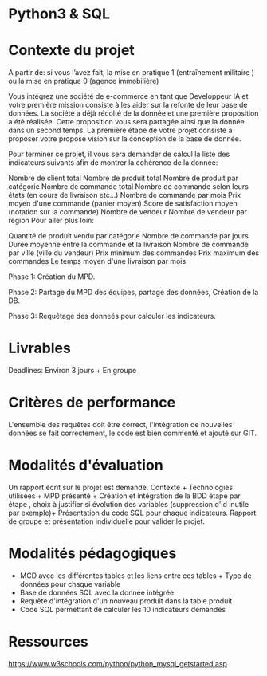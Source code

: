 # Python3 & SQL 

# Contexte du projet

A partir de:
si vous l’avez fait, la mise en pratique 1 (entraînement militaire ) 
ou la mise en pratique 0 (agence immobilière)

Vous intégrez une société de e-commerce en tant que Developpeur IA et votre première mission consiste à les aider sur la refonte de leur base de données.
La société a déjà récolté de la donnée et une première proposition a été réalisée. Cette proposition vous sera partagée ainsi que la donnée dans un second temps.
La première étape de votre projet consiste à proposer votre propose vision sur la conception de la base de donnée.

Pour terminer ce projet, il vous sera demander de calcul la liste des indicateurs suivants afin de montrer la cohérence de la donnée:

Nombre de client total
Nombre de produit total
Nombre de produit par catégorie
Nombre de commande total
Nombre de commande selon leurs états (en cours de livraison etc...)
Nombre de commande par mois
Prix moyen d'une commande (panier moyen)
Score de satisfaction moyen (notation sur la commande)
Nombre de vendeur
Nombre de vendeur par région
Pour aller plus loin:

Quantité de produit vendu par catégorie
Nombre de commande par jours
Durée moyenne entre la commande et la livraison
Nombre de commande par ville (ville du vendeur)
Prix minimum des commandes
Prix maximum des commandes
Le temps moyen d'une livraison par mois


Phase 1: Création du MPD.

Phase 2: Partage du MPD des équipes, partage des données, Création de la DB.

Phase 3: Requêtage des donneés pour calculer les indicateurs.


# Livrables

Deadlines: Environ 3 jours + En groupe

# Critères de performance

L'ensemble des requêtes doit être correct, l'intégration de nouvelles données se fait correctement, le code est bien commenté et ajouté sur GIT.

# Modalités d'évaluation

Un rapport écrit sur le projet est demandé. Contexte + Technologies utilisées + MPD présenté + Création et intégration de la BDD étape par étape ,
choix à justifier si évolution des variables (suppression d'id inutile par exemple)+ Présentation du code SQL pour chaque indicateurs. 
Rapport de groupe et présentation individuelle pour valider le projet.

# Modalités pédagogiques

- MCD avec les différentes tables et les liens entre ces tables + Type de données pour chaque variable
- Base de données SQL avec la donnée intégrée
- Requête d'intégration d'un nouveau produit dans la table produit
- Code SQL permettant de calculer les 10 indicateurs demandés

# Ressources 

https://www.w3schools.com/python/python_mysql_getstarted.asp

